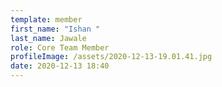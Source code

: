 ```yaml
---
template: member
first_name: "Ishan "
last_name: Jawale
role: Core Team Member
profileImage: /assets/2020-12-13-19.01.41.jpg
date: 2020-12-13 18:40
---
```

